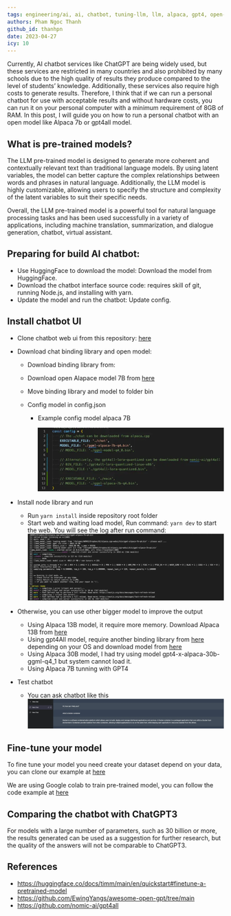 ```yaml
---
tags: engineering/ai, ai, chatbot, tuning-llm, llm, alpaca, gpt4, open-source, chatgpt
authors: Pham Ngoc Thanh
github_id: thanhpn
date: 2023-04-27
icy: 10
---
```


Currently, AI chatbot services like ChatGPT are being widely used, but these services are restricted in many countries and also prohibited by many schools due to the high quality of results they produce compared to the level of students’ knowledge. Additionally, these services also require high costs to generate results. Therefore, I think that if we can run a personal chatbot for use with acceptable results and without hardware costs, you can run it on your personal computer with a minimum requirement of 8GB of RAM. In this post, I will guide you on how to run a personal chatbot with an open model like Alpaca 7b or gpt4all model.

## What is pre-trained models?

The LLM pre-trained model is designed to generate more coherent and contextually relevant text than traditional language models. By using latent variables, the model can better capture the complex relationships between words and phrases in natural language. Additionally, the LLM model is highly customizable, allowing users to specify the structure and complexity of the latent variables to suit their specific needs.

Overall, the LLM pre-trained model is a powerful tool for natural language processing tasks and has been used successfully in a variety of applications, including machine translation, summarization, and dialogue generation, chatbot, virtual assistant.

## Preparing for build AI chatbot:

- Use HuggingFace to download the model: Download the model from HuggingFace.
- Download the chatbot interface source code: requires skill of git, running Node.js, and installing with yarn.
- Update the model and run the chatbot: Update config.

## Install chatbot UI

- Clone chatbot web ui from this repository: [here](https://github.com/ngxson/alpaca.cpp-webui)
- Download chat binding library and open model:

  - Download binding library from:
  - Download open Alapace model 7B from [here](https://huggingface.co/Sosaka/Alpaca-native-4bit-ggml/blob/main/ggml-alpaca-7b-q4.bin)
  - Move binding library and model to folder bin
  - Config model in config.json

    - Example config model alpaca 7B

      ![](assets/build-your-chatbot-with-open-source-large-language-models_build-chatbot-1.webp)

- Install node library and run

  - Run `yarn install` inside repository root folder
  - Start web and waiting load model, Run command: `yarn dev` to start the web. You will see the log after run command: ![](assets/build-your-chatbot-with-open-source-large-language-models_build-chatbot-2.webp)

- Otherwise, you can use other bigger model to improve the output
  - Using Alpaca 13B model, it require more memory. Download Alpaca 13B from [here](https://huggingface.co/eachadea/ggml-gpt4-x-alpaca-13b-native-4bit/blob/main/gpt4-x-alpaca-13b-native-ggml-q4_0.bin)
  - Using gpt4All model, require another binding library from [here](https://github.com/nomic-ai/gpt4all/tree/main/chat) depending on your OS and download model from [here](https://huggingface.co/4bit/gpt4all-lora-quantized/blob/main/gpt4all-lora-quantized.bin)
  - Using Alpaca 30B model, I had try using model gpt4-x-alpaca-30b-ggml-q4_1 but system cannot load it.
  - Using Alpaca 7B tunning with GPT4
- Test chatbot
  - You can ask chatbot like this ![](assets/build-your-chatbot-with-open-source-large-language-models_build-chatbot-3.webp)

## Fine-tune your model

To fine tune your model you need create your dataset depend on your data, you can clone our example at [here](https://github.com/thanhpn/df-dataset)

We are using Google colab to train pre-trained model, you can follow the code example at [here](https://colab.research.google.com/drive/1TbV-Enz4O__GFXtqUWEFK0snYedOwPTh?usp=sharing)

## Comparing the chatbot with ChatGPT3

For models with a large number of parameters, such as 30 billion or more, the results generated can be used as a suggestion for further research, but the quality of the answers will not be comparable to ChatGPT3.

## References

- https://huggingface.co/docs/timm/main/en/quickstart#finetune-a-pretrained-model
- https://github.com/EwingYangs/awesome-open-gpt/tree/main
- https://github.com/nomic-ai/gpt4all
